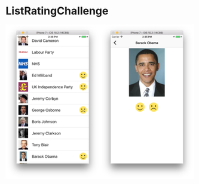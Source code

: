 # ListRatingChallenge

![alt text](https://github.com/binaypg/ListRatingChallenge/blob/main/assignment_a.png?raw=true)
